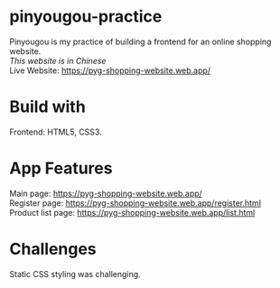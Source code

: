 # pinyougou-practice
Pinyougou is my practice of building a frontend for an online shopping website.  
*This website is in Chinese*  
Live Website: https://pyg-shopping-website.web.app/  

# Build with
Frontend: HTML5, CSS3.

# App Features
Main page: https://pyg-shopping-website.web.app/  
Register page: https://pyg-shopping-website.web.app/register.html  
Product list page: https://pyg-shopping-website.web.app/list.html  

# Challenges
Static CSS styling was challenging.

